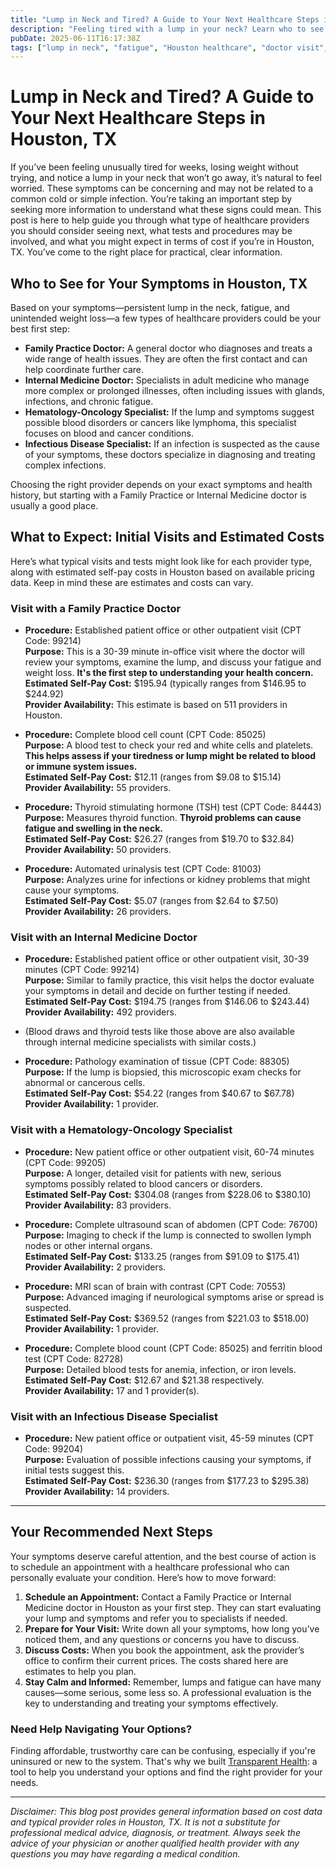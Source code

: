 ```yaml
---
title: "Lump in Neck and Tired? A Guide to Your Next Healthcare Steps in Houston, TX"
description: "Feeling tired with a lump in your neck? Learn who to see, expected procedures, and typical costs in Houston, TX for these symptoms."
pubDate: 2025-06-11T16:17:38Z
tags: ["lump in neck", "fatigue", "Houston healthcare", "doctor visit", "medical costs", "healthcare guidance"]
---
```


# Lump in Neck and Tired? A Guide to Your Next Healthcare Steps in Houston, TX

If you’ve been feeling unusually tired for weeks, losing weight without trying, and notice a lump in your neck that won’t go away, it’s natural to feel worried. These symptoms can be concerning and may not be related to a common cold or simple infection. You’re taking an important step by seeking more information to understand what these signs could mean. This post is here to help guide you through what type of healthcare providers you should consider seeing next, what tests and procedures may be involved, and what you might expect in terms of cost if you’re in Houston, TX. You’ve come to the right place for practical, clear information.

## Who to See for Your Symptoms in Houston, TX

Based on your symptoms—persistent lump in the neck, fatigue, and unintended weight loss—a few types of healthcare providers could be your best first step:

- **Family Practice Doctor:** A general doctor who diagnoses and treats a wide range of health issues. They are often the first contact and can help coordinate further care.
- **Internal Medicine Doctor:** Specialists in adult medicine who manage more complex or prolonged illnesses, often including issues with glands, infections, and chronic fatigue.
- **Hematology-Oncology Specialist:** If the lump and symptoms suggest possible blood disorders or cancers like lymphoma, this specialist focuses on blood and cancer conditions.
- **Infectious Disease Specialist:** If an infection is suspected as the cause of your symptoms, these doctors specialize in diagnosing and treating complex infections.

Choosing the right provider depends on your exact symptoms and health history, but starting with a Family Practice or Internal Medicine doctor is usually a good place.

## What to Expect: Initial Visits and Estimated Costs

Here’s what typical visits and tests might look like for each provider type, along with estimated self-pay costs in Houston based on available pricing data. Keep in mind these are estimates and costs can vary.

### Visit with a Family Practice Doctor

- **Procedure:** Established patient office or other outpatient visit (CPT Code: 99214)  
  **Purpose:** This is a 30-39 minute in-office visit where the doctor will review your symptoms, examine the lump, and discuss your fatigue and weight loss. **It's the first step to understanding your health concern.**  
  **Estimated Self-Pay Cost:** $195.94 (typically ranges from $146.95 to $244.92)  
  **Provider Availability:** This estimate is based on 511 providers in Houston.

- **Procedure:** Complete blood cell count (CPT Code: 85025)  
  **Purpose:** A blood test to check your red and white cells and platelets. **This helps assess if your tiredness or lump might be related to blood or immune system issues.**  
  **Estimated Self-Pay Cost:** $12.11 (ranges from $9.08 to $15.14)  
  **Provider Availability:** 55 providers.

- **Procedure:** Thyroid stimulating hormone (TSH) test (CPT Code: 84443)  
  **Purpose:** Measures thyroid function. **Thyroid problems can cause fatigue and swelling in the neck.**  
  **Estimated Self-Pay Cost:** $26.27 (ranges from $19.70 to $32.84)  
  **Provider Availability:** 50 providers.

- **Procedure:** Automated urinalysis test (CPT Code: 81003)  
  **Purpose:** Analyzes urine for infections or kidney problems that might cause your symptoms.  
  **Estimated Self-Pay Cost:** $5.07 (ranges from $2.64 to $7.50)  
  **Provider Availability:** 26 providers.

### Visit with an Internal Medicine Doctor

- **Procedure:** Established patient office or other outpatient visit, 30-39 minutes (CPT Code: 99214)  
  **Purpose:** Similar to family practice, this visit helps the doctor evaluate your symptoms in detail and decide on further testing if needed.  
  **Estimated Self-Pay Cost:** $194.75 (ranges from $146.06 to $243.44)  
  **Provider Availability:** 492 providers.

- (Blood draws and thyroid tests like those above are also available through internal medicine specialists with similar costs.)

- **Procedure:** Pathology examination of tissue (CPT Code: 88305)  
  **Purpose:** If the lump is biopsied, this microscopic exam checks for abnormal or cancerous cells.  
  **Estimated Self-Pay Cost:** $54.22 (ranges from $40.67 to $67.78)  
  **Provider Availability:** 1 provider.

### Visit with a Hematology-Oncology Specialist

- **Procedure:** New patient office or other outpatient visit, 60-74 minutes (CPT Code: 99205)  
  **Purpose:** A longer, detailed visit for patients with new, serious symptoms possibly related to blood cancers or disorders.  
  **Estimated Self-Pay Cost:** $304.08 (ranges from $228.06 to $380.10)  
  **Provider Availability:** 83 providers.

- **Procedure:** Complete ultrasound scan of abdomen (CPT Code: 76700)  
  **Purpose:** Imaging to check if the lump is connected to swollen lymph nodes or other internal organs.  
  **Estimated Self-Pay Cost:** $133.25 (ranges from $91.09 to $175.41)  
  **Provider Availability:** 2 providers.

- **Procedure:** MRI scan of brain with contrast (CPT Code: 70553)  
  **Purpose:** Advanced imaging if neurological symptoms arise or spread is suspected.  
  **Estimated Self-Pay Cost:** $369.52 (ranges from $221.03 to $518.00)  
  **Provider Availability:** 1 provider.

- **Procedure:** Complete blood count (CPT Code: 85025) and ferritin blood test (CPT Code: 82728)  
  **Purpose:** Detailed blood tests for anemia, infection, or iron levels.  
  **Estimated Self-Pay Cost:** $12.67 and $21.38 respectively.  
  **Provider Availability:** 17 and 1 provider(s).

### Visit with an Infectious Disease Specialist

- **Procedure:** New patient office or outpatient visit, 45-59 minutes (CPT Code: 99204)  
  **Purpose:** Evaluation of possible infections causing your symptoms, if initial tests suggest this.  
  **Estimated Self-Pay Cost:** $236.30 (ranges from $177.23 to $295.38)  
  **Provider Availability:** 14 providers.

---

## Your Recommended Next Steps

Your symptoms deserve careful attention, and the best course of action is to schedule an appointment with a healthcare professional who can personally evaluate your condition. Here’s how to move forward:

1. **Schedule an Appointment:** Contact a Family Practice or Internal Medicine doctor in Houston as your first step. They can start evaluating your lump and symptoms and refer you to specialists if needed.
2. **Prepare for Your Visit:** Write down all your symptoms, how long you’ve noticed them, and any questions or concerns you have to discuss.
3. **Discuss Costs:** When you book the appointment, ask the provider’s office to confirm their current prices. The costs shared here are estimates to help you plan.
4. **Stay Calm and Informed:** Remember, lumps and fatigue can have many causes—some serious, some less so. A professional evaluation is the key to understanding and treating your symptoms effectively.

### Need Help Navigating Your Options?

Finding affordable, trustworthy care can be confusing, especially if you're uninsured or new to the system. That's why we built [Transparent Health](https://transparenthealth.ai): a tool to help you understand your options and find the right provider for your needs.

---

*Disclaimer: This blog post provides general information based on cost data and typical provider roles in Houston, TX. It is not a substitute for professional medical advice, diagnosis, or treatment. Always seek the advice of your physician or another qualified health provider with any questions you may have regarding a medical condition.*
